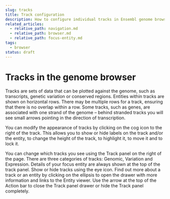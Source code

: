```yaml
---
slug: tracks
title: Track configuration
description: How to configure individual tracks in Ensembl genome browser
related_articles:
  - relative_path: navigation.md
  - relative_path: browser.md
  - relative_path: focus-entity.md
tags:
  - browser
status: draft
---
```


# Tracks in the genome browser

Tracks are sets of data that can be plotted against the genome, such as transcripts, genetic variation or conserved regions. Entities within tracks are shown on horizontal rows. There may be multiple rows for a track, ensuring that there is no overlap within a row. Some tracks, such as genes, are associated with one strand of the genome – behind stranded tracks you will see small arrows pointing in the direction of transcription.

You can modify the appearance of tracks by clicking on the cog icon to the right of the track. This allows you to show or hide labels on the track and/or the entity, to change the height of the track, to highlight it, to move it and to lock it.

You can change which tracks you see using the Track panel on the right of the page. There are three categories of tracks: Genomic, Variation and Expression. Details of your focus entity are always shown at the top of the track panel. Show or hide tracks using the eye icon. Find out more about a track or an entity by clicking on the ellipsis to open the drawer with more information and links to the Entity viewer. Use the arrow at the top of the Action bar to close the Track panel drawer or hide the Track panel completely.

